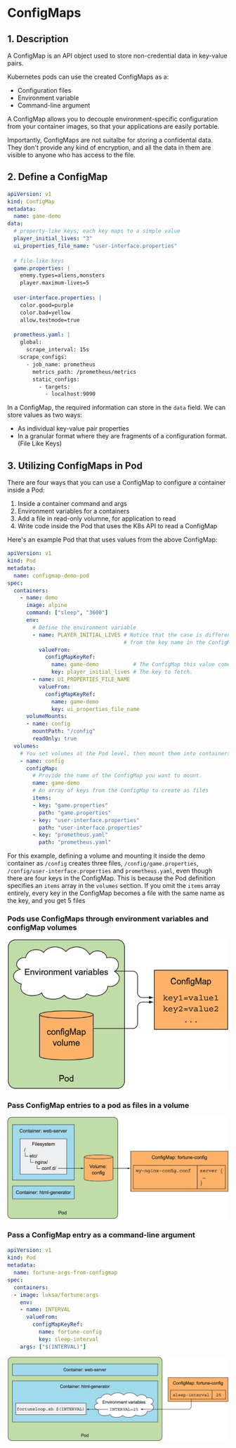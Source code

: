 # ConfigMaps

## 1. Description

A ConfigMap is an API object used to store non-credential data in key-value pairs.

Kubernetes pods can use the created ConfigMaps as a:

- Configuration files
- Environment variable
- Command-line argument

A ConfigMap allows you to decouple environment-specific configuration from your container images, so that your applications are easily portable.

Importantly, ConfigMaps are not suitalbe for storing a confidental data. They don't provide any kind of encryption, and all the data in them are visible to anyone who has access to the file.

## 2. Define a ConfigMap

```yaml
apiVersion: v1
kind: ConfigMap
metadata:
  name: game-demo
data:
  # property-like keys; each key maps to a simple value
  player_initial_lives: "3"
  ui_properties_file_name: "user-interface.properties"

  # file-like keys
  game.properties: |
    enemy.types=aliens,monsters
    player.maximum-lives=5

  user-interface.properties: |
    color.good=purple
    color.bad=yellow
    allow.textmode=true

  prometheus.yaml: |
    global:
      scrape_interval: 15s
    scrape_configs:
      - job_name: prometheus
        metrics_path: /prometheus/metrics
        static_configs:
          - targets:
            - localhost:9090
```

In a ConfigMap, the required information can store in the `data` field. We can store values as two ways:

- As individual key-value pair properties
- In a granular format where they are fragments of a configuration format. (File Like Keys)

## 3. Utilizing ConfigMaps in Pod

There are four ways that you can use a ConfigMap to configure a container inside a Pod:

1. Inside a container command and args
2. Environment variables for a containers
3. Add a file in read-only volumne, for application to read
4. Write code inside the Pod that uses the K8s API to read a ConfigMap

Here's an example Pod that that uses values from the above ConfigMap:

```yaml
apiVersion: v1
kind: Pod
metadata:
  name: configmap-demo-pod
spec:
  containers:
    - name: demo
      image: alpine
      command: ["sleep", "3600"]
      env:
        # Define the environment variable
        - name: PLAYER_INITIAL_LIVES # Notice that the case is different here
                                     # from the key name in the ConfigMap.
          valueFrom:
            configMapKeyRef:
              name: game-demo           # The ConfigMap this value comes from.
              key: player_initial_lives # The key to fetch.
        - name: UI_PROPERTIES_FILE_NAME
          valueFrom:
            configMapKeyRef:
              name: game-demo
              key: ui_properties_file_name
      volumeMounts:
      - name: config
        mountPath: "/config"
        readOnly: true
  volumes:
    # You set volumes at the Pod level, then mount them into containers inside that Pod
    - name: config
      configMap:
        # Provide the name of the ConfigMap you want to mount.
        name: game-demo
        # An array of keys from the ConfigMap to create as files
        items:
        - key: "game.properties"
          path: "game.properties"
        - key: "user-interface.properties"
          path: "user-interface.properties"
        - key: "prometheus.yaml"
          path: "prometheus.yaml"
```

For this example, defining a volume and mounting it inside the demo container as `/config` creates three files, `/config/game.properties`, `/config/user-interface.properties` and `prometheus.yaml`, even though there are four keys in the ConfigMap.
This is because the Pod definition specifies an `items` array in the `volumes` section.
If you omit the `items` array entirely, every key in the ConfigMap becomes a file with the same name as the key, and you get 5 files

### Pods use ConfigMaps through environment variables and configMap volumes

![](../../assets/images/kubernetes/config_map.png)

### Pass ConfigMap entries to a pod as files in a volume

![](../../assets/images/kubernetes/config_map_file.png)

### Pass a ConfigMap entry as a command-line argument

```yaml
apiVersion: v1
kind: Pod
metadata:
  name: fortune-args-from-configmap
spec:
  containers:
  - image: luksa/fortune:args
    env:
    - name: INTERVAL
      valueFrom:
        configMapKeyRef:
          name: fortune-config
          key: sleep-interval
    args: ["$(INTERVAL)"]
```

![](../../assets/images/kubernetes/config_map_command_line.png)
